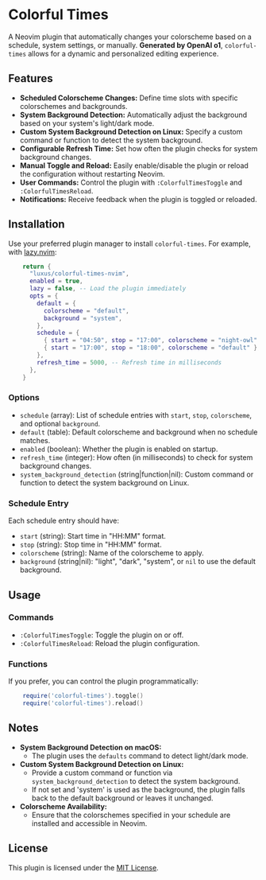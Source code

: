 # Colorful Times

A Neovim plugin that automatically changes your colorscheme based on a schedule, system settings, or manually. **Generated by OpenAI o1**, `colorful-times` allows for a dynamic and personalized editing experience.

## Features

- **Scheduled Colorscheme Changes:** Define time slots with specific colorschemes and backgrounds.
- **System Background Detection:** Automatically adjust the background based on your system's light/dark mode.
- **Custom System Background Detection on Linux:** Specify a custom command or function to detect the system background.
- **Configurable Refresh Time:** Set how often the plugin checks for system background changes.
- **Manual Toggle and Reload:** Easily enable/disable the plugin or reload the configuration without restarting Neovim.
- **User Commands:** Control the plugin with `:ColorfulTimesToggle` and `:ColorfulTimesReload`.
- **Notifications:** Receive feedback when the plugin is toggled or reloaded.

## Installation

Use your preferred plugin manager to install `colorful-times`. For example, with [lazy.nvim](https://github.com/folke/lazy.nvim):

```lua
    return {
      "luxus/colorful-times-nvim",
      enabled = true,
      lazy = false, -- Load the plugin immediately
      opts = {
        default = {
          colorscheme = "default",
          background = "system",
        },
        schedule = {
          { start = "04:50", stop = "17:00", colorscheme = "night-owl" },
          { start = "17:00", stop = "18:00", colorscheme = "default" },
        },
        refresh_time = 5000, -- Refresh time in milliseconds
      },
    }
```

### Options

- `schedule` (array): List of schedule entries with `start`, `stop`, `colorscheme`, and optional `background`.
- `default` (table): Default colorscheme and background when no schedule matches.
- `enabled` (boolean): Whether the plugin is enabled on startup.
- `refresh_time` (integer): How often (in milliseconds) to check for system background changes.
- `system_background_detection` (string|function|nil): Custom command or function to detect the system background on Linux.

### Schedule Entry

Each schedule entry should have:

- `start` (string): Start time in "HH:MM" format.
- `stop` (string): Stop time in "HH:MM" format.
- `colorscheme` (string): Name of the colorscheme to apply.
- `background` (string|nil): "light", "dark", "system", or `nil` to use the default background.

## Usage

### Commands

- `:ColorfulTimesToggle`: Toggle the plugin on or off.
- `:ColorfulTimesReload`: Reload the plugin configuration.

### Functions

If you prefer, you can control the plugin programmatically:

```lua
    require('colorful-times').toggle()
    require('colorful-times').reload()
```

## Notes

- **System Background Detection on macOS:**
  - The plugin uses the `defaults` command to detect light/dark mode.
- **Custom System Background Detection on Linux:**
  - Provide a custom command or function via `system_background_detection` to detect the system background.
  - If not set and 'system' is used as the background, the plugin falls back to the default background or leaves it unchanged.
- **Colorscheme Availability:**
  - Ensure that the colorschemes specified in your schedule are installed and accessible in Neovim.

## License

This plugin is licensed under the [MIT License](LICENSE).
